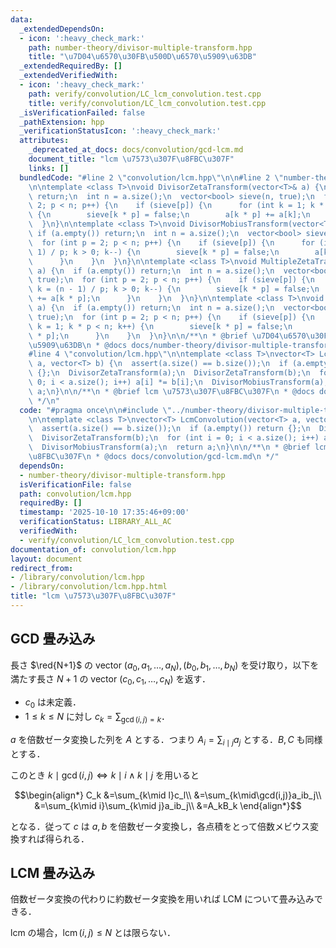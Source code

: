 ```yaml
---
data:
  _extendedDependsOn:
  - icon: ':heavy_check_mark:'
    path: number-theory/divisor-multiple-transform.hpp
    title: "\u7D04\u6570\u30FB\u500D\u6570\u5909\u63DB"
  _extendedRequiredBy: []
  _extendedVerifiedWith:
  - icon: ':heavy_check_mark:'
    path: verify/convolution/LC_lcm_convolution.test.cpp
    title: verify/convolution/LC_lcm_convolution.test.cpp
  _isVerificationFailed: false
  _pathExtension: hpp
  _verificationStatusIcon: ':heavy_check_mark:'
  attributes:
    _deprecated_at_docs: docs/convolution/gcd-lcm.md
    document_title: "lcm \u7573\u307F\u8FBC\u307F"
    links: []
  bundledCode: "#line 2 \"convolution/lcm.hpp\"\n\n#line 2 \"number-theory/divisor-multiple-transform.hpp\"\
    \n\ntemplate <class T>\nvoid DivisorZetaTransform(vector<T>& a) {\n  if (a.empty())\
    \ return;\n  int n = a.size();\n  vector<bool> sieve(n, true);\n  for (int p =\
    \ 2; p < n; p++) {\n    if (sieve[p]) {\n      for (int k = 1; k * p < n; k++)\
    \ {\n        sieve[k * p] = false;\n        a[k * p] += a[k];\n      }\n    }\n\
    \  }\n}\n\ntemplate <class T>\nvoid DivisorMobiusTransform(vector<T>& a) {\n \
    \ if (a.empty()) return;\n  int n = a.size();\n  vector<bool> sieve(n, true);\n\
    \  for (int p = 2; p < n; p++) {\n    if (sieve[p]) {\n      for (int k = (n -\
    \ 1) / p; k > 0; k--) {\n        sieve[k * p] = false;\n        a[k * p] -= a[k];\n\
    \      }\n    }\n  }\n}\n\ntemplate <class T>\nvoid MultipleZetaTransform(vector<T>&\
    \ a) {\n  if (a.empty()) return;\n  int n = a.size();\n  vector<bool> sieve(n,\
    \ true);\n  for (int p = 2; p < n; p++) {\n    if (sieve[p]) {\n      for (int\
    \ k = (n - 1) / p; k > 0; k--) {\n        sieve[k * p] = false;\n        a[k]\
    \ += a[k * p];\n      }\n    }\n  }\n}\n\ntemplate <class T>\nvoid MultipleMobiusTransform(vector<T>&\
    \ a) {\n  if (a.empty()) return;\n  int n = a.size();\n  vector<bool> sieve(n,\
    \ true);\n  for (int p = 2; p < n; p++) {\n    if (sieve[p]) {\n      for (int\
    \ k = 1; k * p < n; k++) {\n        sieve[k * p] = false;\n        a[k] -= a[k\
    \ * p];\n      }\n    }\n  }\n}\n\n/**\n * @brief \u7D04\u6570\u30FB\u500D\u6570\
    \u5909\u63DB\n * @docs docs/number-theory/divisor-multiple-transform.md\n */\n\
    #line 4 \"convolution/lcm.hpp\"\n\ntemplate <class T>\nvector<T> LcmConvolution(vector<T>\
    \ a, vector<T> b) {\n  assert(a.size() == b.size());\n  if (a.empty()) return\
    \ {};\n  DivisorZetaTransform(a);\n  DivisorZetaTransform(b);\n  for (int i =\
    \ 0; i < a.size(); i++) a[i] *= b[i];\n  DivisorMobiusTransform(a);\n  return\
    \ a;\n}\n\n/**\n * @brief lcm \u7573\u307F\u8FBC\u307F\n * @docs docs/convolution/gcd-lcm.md\n\
    \ */\n"
  code: "#pragma once\n\n#include \"../number-theory/divisor-multiple-transform.hpp\"\
    \n\ntemplate <class T>\nvector<T> LcmConvolution(vector<T> a, vector<T> b) {\n\
    \  assert(a.size() == b.size());\n  if (a.empty()) return {};\n  DivisorZetaTransform(a);\n\
    \  DivisorZetaTransform(b);\n  for (int i = 0; i < a.size(); i++) a[i] *= b[i];\n\
    \  DivisorMobiusTransform(a);\n  return a;\n}\n\n/**\n * @brief lcm \u7573\u307F\
    \u8FBC\u307F\n * @docs docs/convolution/gcd-lcm.md\n */"
  dependsOn:
  - number-theory/divisor-multiple-transform.hpp
  isVerificationFile: false
  path: convolution/lcm.hpp
  requiredBy: []
  timestamp: '2025-10-10 17:35:46+09:00'
  verificationStatus: LIBRARY_ALL_AC
  verifiedWith:
  - verify/convolution/LC_lcm_convolution.test.cpp
documentation_of: convolution/lcm.hpp
layout: document
redirect_from:
- /library/convolution/lcm.hpp
- /library/convolution/lcm.hpp.html
title: "lcm \u7573\u307F\u8FBC\u307F"
---
```

## GCD 畳み込み

長さ $\red{N+1}$ の vector $(a_0,a_1,\dots,a_N),(b_0,b_1,\dots,b_N)$ を受け取り，以下を満たす長さ $N+1$ の vector $(c_0,c_1,\dots,c_N)$ を返す．

- $c_0$ は未定義．
- $1\leq k\leq N$ に対し $c_k=\sum_{\gcd(i,j)=k}$．

$a$ を倍数ゼータ変換した列を $A$ とする．つまり $A_i=\sum_{i\mid j}a_j$ とする．$B,C$ も同様とする．

このとき $k\mid\gcd(i,j)\iff k\mid i\land k\mid j$ を用いると

$$\begin{align*}
C_k
&=\sum_{k\mid l}c_l\\
&=\sum_{k\mid\gcd(i,j)}a_ib_j\\
&=\sum_{k\mid i}\sum_{k\mid j}a_ib_j\\
&=A_kB_k
\end{align*}$$

となる．従って $c$ は $a,b$ を倍数ゼータ変換し，各点積をとって倍数メビウス変換すれば得られる．

## LCM 畳み込み

倍数ゼータ変換の代わりに約数ゼータ変換を用いれば LCM について畳み込みできる．

lcm の場合，$\operatorname{lcm}(i,j)\leq N$ とは限らない．